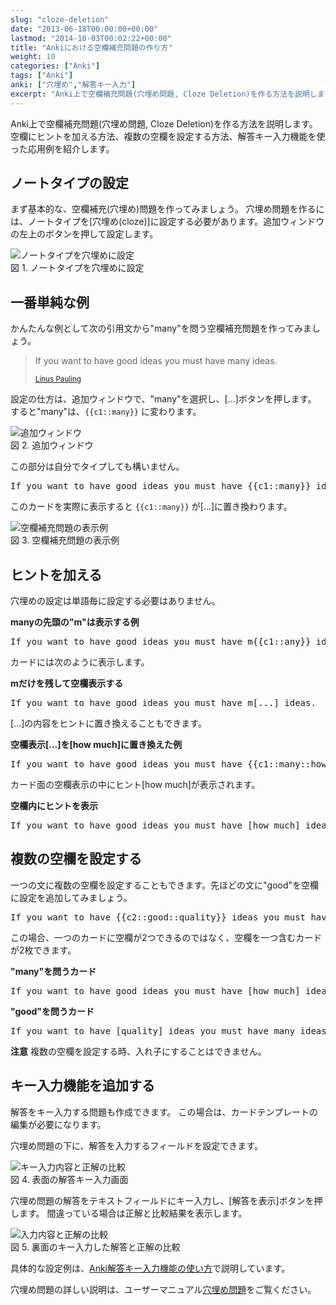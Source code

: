 ```yaml
---
slug: "cloze-deletion"
date: "2013-06-18T00:00:00+00:00"
lastmod: "2014-10-03T00:02:22+00:00"
title: "Ankiにおける空欄補充問題の作り方"
weight: 10
categories: ["Anki"]
tags: ["Anki"]
anki: ["穴埋め","解答キー入力"]
excerpt: "Anki上で空欄補充問題(穴埋め問題, Cloze Deletion)を作る方法を説明します。空欄にヒントを加える方法、複数の空欄を設定する方法、解答キー入力機能を使った応用例を紹介します。"
---
```

<section id="preamble">
<p>Anki上で空欄補充問題(穴埋め問題, Cloze Deletion)を作る方法を説明します。空欄にヒントを加える方法、複数の空欄を設定する方法、解答キー入力機能を使った応用例を紹介します。</p>
</section>
<section id="ノートタイプの設定">
  <div class="page-header">
    <h2>ノートタイプの設定</h2>
  </div>
<p>まず基本的な、空欄補充(穴埋め)問題を作ってみましょう。
穴埋め問題を作るには、ノートタイプを[穴埋め(cloze)]に設定する必要があります。追加ウィンドウの左上のボタンを押して設定します。</p>
<div class="imageblock">
<div class="content">
<img src="/images/how2anki_4_3.png" alt="ノートタイプを穴埋めに設定">
</div>
<div class="title">図 1. ノートタイプを穴埋めに設定</div>
</div>
</section>
<section id="一番単純な例">
  <div class="page-header">
    <h2>一番単純な例</h2>
  </div>
<p>かんたんな例として次の引用文から"many"を問う空欄補充問題を作ってみましょう。</p>
<blockquote>
<p>If you want to have good ideas you must have many ideas.</p>
<small><a target="_new" href="http://en.wikiquote.org/wiki/Linus_Pauling">Linus Pauling</a></small>
</blockquote>
<p>設定の仕方は、追加ウィンドウで、"many"を選択し、[&#8230;]ボタンを押します。
すると"many"は、<code>{{c1::many}}</code> に変わります。</p>
<div class="imageblock">
<div class="content">
<img src="/images/cloze1.png" alt="追加ウィンドウ">
</div>
<div class="title">図 2. 追加ウィンドウ</div>
</div>
<p>この部分は自分でタイプしても構いません。</p>
<pre>If you want to have good ideas you must have {{c1::many}} ideas.</pre>
<p>このカードを実際に表示すると <code>{{c1::many}}</code> が[&#8230;]に置き換わります。</p>
<div class="imageblock">
<div class="content">
<img src="/images/cloze2.png" alt="空欄補充問題の表示例">
</div>
<div class="title">図 3. 空欄補充問題の表示例</div>
</div>
</section>
<section id="ヒントを加える">
  <div class="page-header">
    <h2>ヒントを加える</h2>
  </div>
<p></p>
<p>穴埋めの設定は単語毎に設定する必要はありません。</p>
<p><strong>manyの先頭の"m"は表示する例</strong></p>
<pre>If you want to have good ideas you must have m{{c1::any}} ideas.</pre>
<p>カードには次のように表示します。</p>
<p><strong>mだけを残して空欄表示する</strong></p>
<pre>If you want to have good ideas you must have m[...] ideas.</pre>
<p>[&#8230;]の内容をヒントに置き換えることもできます。</p>
<p><strong>空欄表示[&#8230;]を[how much]に置き換えた例</strong></p>
<pre>If you want to have good ideas you must have {{c1::many::how much}} ideas.</pre>
<p>カード面の空欄表示の中にヒント[how much]が表示されます。</p>
<p><strong>空欄内にヒントを表示</strong></p>
<pre>If you want to have good ideas you must have [how much] ideas.</pre>
</section>
<section id="複数の空欄を設定する">
  <div class="page-header">
    <h2>複数の空欄を設定する</h2>
  </div>
<p></p>
<p>一つの文に複数の空欄を設定することもできます。先ほどの文に"good"を空欄に設定を追加してみましょう。</p>
<pre>If you want to have {{c2::good::quality}} ideas you must have {{c1::many::how much}} ideas.</pre>
<p>この場合、一つのカードに空欄が2つできるのではなく、空欄を一つ含むカードが2枚できます。</p>
<p><strong>"many"を問うカード</strong></p>
<pre>If you want to have good ideas you must have [how much] ideas.</pre>
<p><strong>"good"を問うカード</strong></p>
<pre>If you want to have [quality] ideas you must have many ideas.</pre>
<p><strong>注意</strong>
複数の空欄を設定する時、入れ子にすることはできません。</p>
</section>
<section id="キー入力機能を追加する">
  <div class="page-header">
    <h2>キー入力機能を追加する</h2>
  </div>
<p></p>
<p>解答をキー入力する問題も作成できます。
この場合は、カードテンプレートの編集が必要になります。</p>
<p>穴埋め問題の下に、解答を入力するフィールドを設定できます。</p>
<div class="imageblock">
<div class="content">
<img src="/images/anki209_3.png" alt="キー入力内容と正解の比較">
</div>
<div class="title">図 4. 表面の解答キー入力画面</div>
</div>
<p>穴埋め問題の解答をテキストフィールドにキー入力し、[解答を表示]ボタンを押します。
間違っている場合は正解と比較結果を表示します。</p>
<div class="imageblock">
<div class="content">
<img src="/images/anki209_4.png" alt="入力内容と正解の比較">
</div>
<div class="title">図 5. 裏面のキー入力した解答と正解の比較</div>
</div>
<p>具体的な設定例は、<a href="/type_answer/">Anki解答キー入力機能の使い方</a>で説明しています。</p>
<p>穴埋め問題の詳しい説明は、ユーザーマニュアル<a target="_new" href="http://wikiwiki.jp/rage2050/?ClozeDeletion">穴埋め問題</a>をご覧ください。</p>
</section>

